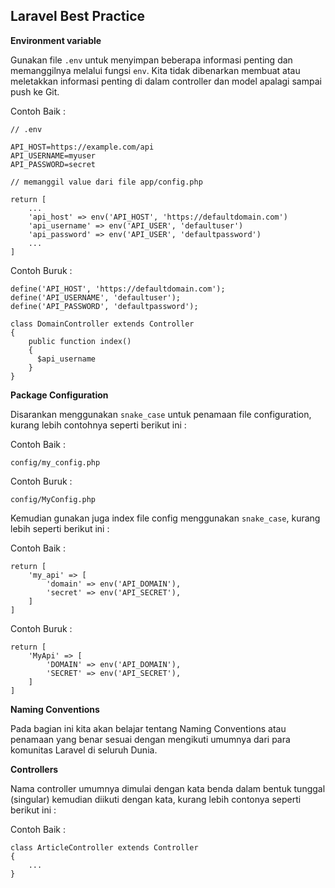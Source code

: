 ## Laravel Best Practice

**Environment variable**

Gunakan file `.env` untuk menyimpan beberapa informasi penting dan memanggilnya melalui fungsi `env`. Kita tidak dibenarkan membuat atau meletakkan informasi penting di dalam controller dan model apalagi sampai push ke Git.

Contoh Baik :

```
// .env 

API_HOST=https://example.com/api
API_USERNAME=myuser
API_PASSWORD=secret

// memanggil value dari file app/config.php

return [
    ...
    'api_host' => env('API_HOST', 'https://defaultdomain.com')
    'api_username' => env('API_USER', 'defaultuser')
    'api_password' => env('API_USER', 'defaultpassword')
    ...
]
```

Contoh Buruk :

```
define('API_HOST', 'https://defaultdomain.com');
define('API_USERNAME', 'defaultuser');
define('API_PASSWORD', 'defaultpassword');

class DomainController extends Controller
{
    public function index()
    {
      $api_username   
    }
}
```



**Package Configuration**

Disarankan menggunakan `snake_case` untuk penamaan file configuration, kurang lebih contohnya seperti berikut ini :

Contoh Baik :

```
config/my_config.php
```

Contoh Buruk :

```
config/MyConfig.php
```

Kemudian gunakan juga index file config menggunakan `snake_case`, kurang lebih seperti berikut ini :

Contoh Baik :

```
return [
    'my_api' => [
        'domain' => env('API_DOMAIN'),
        'secret' => env('API_SECRET'),
    ]
]
```

Contoh Buruk :

```
return [
    'MyApi' => [
        'DOMAIN' => env('API_DOMAIN'),
        'SECRET' => env('API_SECRET'),
    ]
]
```



**Naming Conventions**

Pada bagian ini kita akan belajar tentang Naming Conventions atau penamaan yang benar sesuai dengan mengikuti umumnya dari para komunitas Laravel di seluruh Dunia.

**Controllers**

Nama controller umumnya dimulai dengan kata benda dalam bentuk tunggal (singular) kemudian diikuti dengan kata, kurang lebih contonya seperti berikut ini :

Contoh Baik :

```
class ArticleController extends Controller
{
    ...
}
```


